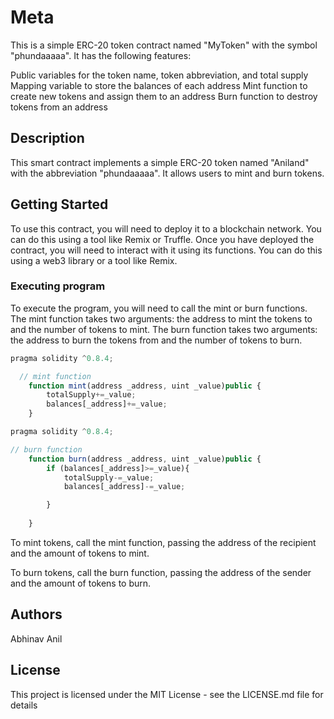 # Meta

This is a simple ERC-20 token contract named "MyToken" with the symbol "phundaaaaa". It has the following features:

Public variables for the token name, token abbreviation, and total supply
Mapping variable to store the balances of each address
Mint function to create new tokens and assign them to an address
Burn function to destroy tokens from an address

## Description

This smart contract implements a simple ERC-20 token named "Aniland" with the abbreviation "phundaaaaa". It allows users to mint and burn tokens.


## Getting Started

To use this contract, you will need to deploy it to a blockchain network. You can do this using a tool like Remix or Truffle. Once you have deployed the contract, you will need to interact with it using its functions. You can do this using a web3 library or a tool like Remix.

### Executing program

To execute the program, you will need to call the mint or burn functions. The mint function takes two arguments: the address to mint the tokens to and the number of tokens to mint. The burn function takes two arguments: the address to burn the tokens from and the number of tokens to burn.

```javascript
pragma solidity ^0.8.4;

  // mint function
    function mint(address _address, uint _value)public {
        totalSupply+=_value;
        balances[_address]+=_value;
    }


```

```javascript
pragma solidity ^0.8.4;

// burn function
    function burn(address _address, uint _value)public {
        if (balances[_address]>=_value){
            totalSupply-=_value;
            balances[_address]-=_value;

        }
        
    }


```

To mint tokens, call the mint function, passing the address of the recipient and the amount of tokens to mint.

To burn tokens, call the burn function, passing the address of the sender and the amount of tokens to burn.

## Authors

Abhinav Anil



## License

This project is licensed under the MIT License - see the LICENSE.md file for details
